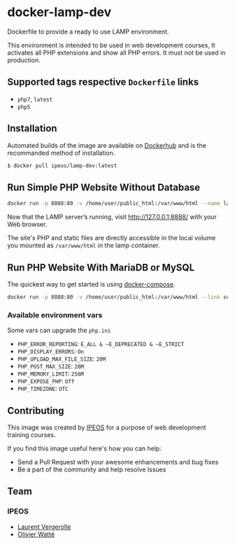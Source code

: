 # docker-lamp-dev

Dockerfile to provide a ready to use LAMP environment.

This environment is intended to be used in web development courses, It activates all PHP extensions and show all PHP errors. It must not be used in production.

## Supported tags respective `Dockerfile` links

- `php7`, `latest`
- `php5`

## Installation

Automated builds of the image are available on [Dockerhub](https://hub.docker.com/r/ipeos/lamp-dev/) and is the recommanded method of installation.

```bash
$ docker pull ipeos/lamp-dev:latest
```
## Run Simple PHP Website Without Database

```bash
docker run -p 8888:80 -v /home/user/public_html:/var/www/html --name lamp ipeos/lamp-dev:latest
```
Now that the LAMP server’s running, visit http://127.0.0.1:8888/ with your Web browser.

The site's PHP and static files are directly accessible in the local volume you mounted as `/var/www/html` in the lamp container.

## Run PHP Website With MariaDB or MySQL

The quickest way to get started is using  [docker-compose](https://docs.docker.com/compose/).

```bash
docker run -p 8888:80 -v /home/user/public_html:/var/www/html --link some-mysql:mysql --name lamp ipeos/lamp-dev:latest
```

### Available environment vars

Some vars can upgrade the `php.ini`

- `PHP_ERROR_REPORTING`: `E_ALL & ~E_DEPRECATED & ~E_STRICT`
- `PHP_DISPLAY_ERRORS`: `On`
- `PHP_UPLOAD_MAX_FILE_SIZE`: `20M`
- `PHP_POST_MAX_SIZE`: `28M`
- `PHP_MEMORY_LIMIT`: `256M`
- `PHP_EXPOSE_PHP`: `Off`
- `PHP_TIMEZONE`: `UTC`

## Contributing

This image was created by [IPEOS](http://www.ipeos.com) for a purpose of web development training courses.

If you find this image useful here's how you can help:

* Send a Pull Request with your awesome enhancements and bug fixes
* Be a part of the community and help resolve Issues

## Team

### IPEOS

* [Laurent Vergerolle](https://github.com/psychoz971/)
* [Olivier Watté](https://github.com/owatte/)
